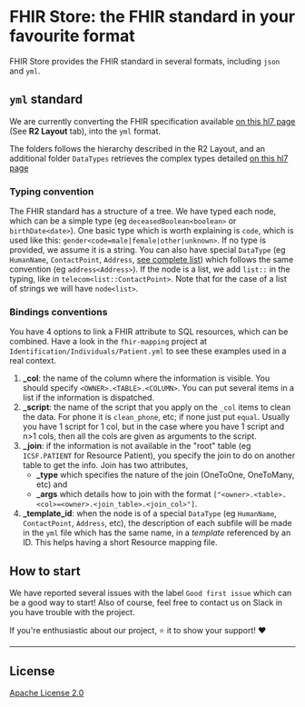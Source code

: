 # FHIR Store: the FHIR standard in your favourite format

FHIR Store provides the FHIR standard in several formats, including `json` and `yml`.

## `yml` standard

We are currently converting the FHIR specification available [on this hl7 page](https://www.hl7.org/fhir/resourcelist.html) (See **R2 Layout** tab), into the `yml` format.

The folders follows the hierarchy described in the R2 Layout, and an additional folder `DataTypes` retrieves the complex types detailed [on this hl7 page](https://www.hl7.org/fhir/datatypes.html)


### Typing convention
The FHIR standard has a structure of a tree. We have typed each node, which can be a simple type (eg `deceasedBoolean<boolean>` or `birthDate<date>`). One basic type which is worth explaining is `code`, which is used like this: `gender<code=male|female|other|unknown>`. If no type is provided, we assume it is a string. You can also have special `DataType` (eg `HumanName`, `ContactPoint`, `Address`, [see complete list](https://www.hl7.org/fhir/datatypes.html)) which follows the same convention (eg `address<Address>`). If the node is a list, we add `list::` in the typing, like in `telecom<list::ContactPoint>`. Note that for the case of a list of strings we will have `node<list>`. 

### Bindings conventions 

You have 4 options to link a FHIR attribute to SQL resources, which can be combined. Have a look in the `fhir-mapping` project at `Identification/Individuals/Patient.yml` to see these examples used in a real context.

1. **_col**: the name of the column where the information is visible. You should specify `<OWNER>.<TABLE>.<COLUMN>`. You can put several items in a list if the information is dispatched.
2. **_script**: the name of the script that you apply on the `_col` items to clean the data. For phone it is `clean_phone`, etc; if none just put `equal`. Usually you have 1 script for 1 col, but in the case where you have 1 script and n>1 cols, then all the cols are given as arguments to the script.
3. **_join**: if the information is not available in the "root" table (eg `ICSF.PATIENT` for Resource Patient), you specify the join to do on another table to get the info. Join has two attributes, 
    * **_type** which specifies the nature of the join (OneToOne, OneToMany, etc) and
    * **_args** which details how to join with the format `["<owner>.<table>.<col>=<owner>.<join_table>.<join_col>"]`.
4. **\_template_id**: when the node is of a special `DataType` (eg `HumanName`, `ContactPoint`, `Address`, etc), the description of each subfile will be made in the `yml` file which has the same name, in a _template_ referenced by an ID. This helps having a short Resource mapping file. 

## How to start

We have reported several issues with the label `Good first issue` which can be a good way to start! Also of course, feel free to contact us on Slack in you have trouble with the project.

If you're enthusiastic about our project, :star: it to show your support! :heart:

* * *

## License

[Apache License 2.0](https://github.com/OpenMined/PySyft/blob/master/LICENSE)
